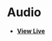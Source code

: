 # Audio

- [**View Live**](https://tahmid-sarker.github.io/Modern-HTML-CSS-Notes/03-More-HTML-Elements/01-Audio/)